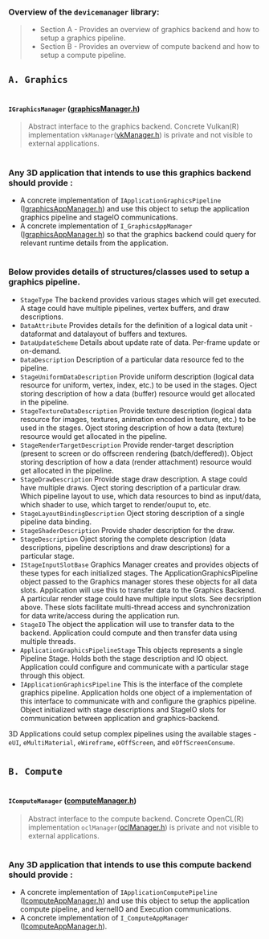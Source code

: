 ### Overview of the ```devicemanager``` library:
> * Section A - Provides an overview of graphics backend and how to setup a graphics pipeline.
> * Section B - Provides an overview of compute backend and how to setup a compute pipeline.

## ``` A. Graphics ```
#

#### ```IGraphicsManager```  ([graphicsManager.h](graphicsManager.h))

> Abstract interface to the graphics backend.
> Concrete Vulkan(R) implementation ```vkManager```([vkManager.h](_private/vkManager.h)) is private and not visible to external applications.
#
### Any 3D application that intends to use this graphics backend should provide :
* A concrete implementation of ```IApplicationGraphicsPipeline``` ([IgraphicsAppManager.h](IgraphicsAppManager.h)) and use this object to setup the application graphics pipeline and stageIO communications.
* A concrete implementation of ```I_GraphicsAppManager``` ([IgraphicsAppManager.h](IgraphicsAppManager.h)) so that the graphics backend could query for relevant runtime details from the application.

#
### Below provides details of structures/classes used to setup a graphics pipeline.

* ```StageType``` The backend provides various stages which will get executed. A stage could have multiple pipelines, vertex buffers, and draw descriptions.
* ```DataAttribute``` Provides details for the definition of a logical data unit - dataformat and datalayout of buffers and textures.
* ```DataUpdateScheme``` Details about update rate of data. Per-frame update or on-demand.
* ```DataDescription``` Description of a particular data resource fed to the pipeline.
* ```StageUniformDataDescription``` Provide uniform description (logical data resource for uniform, vertex, index, etc.) to be used in the stages. Oject storing description of how a data (buffer) resource would get allocated in the pipeline.
* ```StageTextureDataDescription``` Provide texture description (logical data resource for images, textures, animation encoded in texture, etc.) to be used in the stages. Oject storing description of how a data (texture) resource would get allocated in the pipeline.
* ```StageRenderTargetDescription``` Provide render-target description (present to screen or do offscreen rendering (batch/deffered)). Object storing description of how a data (render attachment) resource would get allocated in the pipeline.
* ```StageDrawDescription``` Provide stage draw description. A stage could have multiple draws. Oject storing description of a particular draw. Which pipeline layout to use, which data resources to bind as input/data, which shader to use, which target to render/ouput to, etc.
* ```StageLayoutBindingDescription``` Oject storing description of a single pipeline data binding.
* ```StageShaderDescription``` Provide shader description for the draw.
* ```StageDescription``` Oject storing the complete description (data descriptions, pipeline descriptions and draw descriptions) for a particular stage.
* ```IStageInputSlotBase``` Graphics Manager creates and provides objects of these types for each initialized stages. The ApplicationGraphicsPipeline object passed to the Graphics manager stores these objects for all data slots. Application will use this to transfer data to the Graphics Backend. A particular render stage could have multiple input slots. See decsription above. These slots facilitate multi-thread access and synchronization for data write/access during the application run.
* ```StageIO``` The object the application will use to transfer data to the backend. Application could compute and then transfer data using multiple threads.
* ```ApplicationGraphicsPipelineStage``` This objects represents a single Pipeline Stage. Holds both the stage description and IO object. Application could configure and communicate with a particular stage through this object.
* ```IApplicationGraphicsPipeline``` This is the interface of the complete graphics pipeline. Application holds one object of a implementation of this interface to communicate with and configure the graphics pipeline. Object initialized with stage descriptions and StageIO slots for communication between application and graphics-backend.

3D Applications could setup complex pipelines using the available stages - ```eUI```, ```eMultiMaterial```, ```eWireframe```, ```eOffScreen```, and ```eOffScreenConsume```.

#

## ``` B. Compute ```
#

#### ```IComputeManager```  ([computeManager.h](computeManager.h))

> Abstract interface to the compute backend.
> Concrete OpenCL(R) implementation ```oclManager```([oclManager.h](_private/oclManager.h)) is private and not visible to external applications.
#
### Any 3D application that intends to use this compute backend should provide :
* A concrete implementation of ```IApplicationComputePipeline``` ([IcomputeAppManager.h](IcomputeAppManager.h)) and use this object to setup the application compute pipeline, and kernelIO and Execution communications.
* A concrete implementation of ```I_ComputeAppManager``` ([IcomputeAppManager.h](IcomputeAppManager.h)).